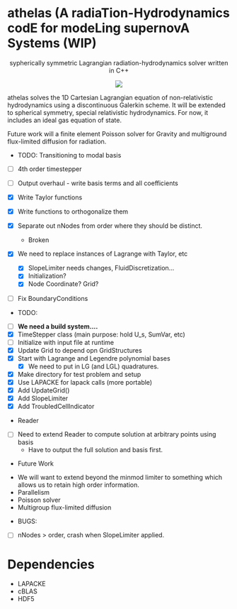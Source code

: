 # athelas (A radiaTion-Hydrodynamics codE for modeLing supernovA Systems (WIP)
<p align="center">sypherically symmetric Lagrangian radiation-hydrodynamics solver written in C++ </p>

<p align="center">
<a href="./LICENSE.md"><img src="https://img.shields.io/badge/license-GPL-blue.svg"></a>
</p>

athelas solves the 1D Cartesian Lagrangian equation of non-relativistic hydrodynamics using a discontinuous Galerkin scheme. 
It will be extended to spherical symmetry, special relativistic hydrodynamics.
For now, it includes an ideal gas equation of state.

Future work will a finite element Poisson solver for Gravity and multiground flux-limited diffusion for radiation.

* TODO: Transitioning to modal basis
 - [ ] 4th order timestepper
 - [ ] Output overhaul - write basis terms and all coefficients
 - [x] Write Taylor functions
 - [x] Write functions to orthogonalize them

 - [x] Separate out nNodes from order where they should be distinct.
    - Broken
 - [x] We need to replace instances of Lagrange with Taylor, etc
    - [x] SlopeLimiter needs changes, FluidDiscretization... 
    - [x] Initialization?
    - [x] Node Coordinate? Grid?
 - [ ] Fix BoundaryConditions

* TODO:
 - [ ] **We need a build system....**
 - [x] TimeStepper class (main purpose: hold U_s, SumVar, etc)
 - [ ] Initialize with input file at runtime
 - [x] Update Grid to depend opn GridStructures
 - [x] Start with Lagrange and Legendre polynomial bases
    - [x] We need to put in LG (and LGL) quadratures.
- [x] Make directory for test problem and setup
- [x] Use LAPACKE for lapack calls (more portable)
- [x] Add UpdateGrid()
- [x] Add SlopeLimiter
- [x] Add TroubledCellIndicator

* Reader
 - [ ] Need to extend Reader to compute solution at arbitrary points using basis
    - Have to output the full solution and basis first.

* Future Work

- We will want to extend beyond the minmod limiter to something which allows us to retain high order information.
- Parallelism
- Poisson solver
- Multigroup flux-limited diffusion


* BUGS: 
- [ ] nNodes > order, crash when SlopeLimiter applied.

# Dependencies
* LAPACKE
* cBLAS
* HDF5
